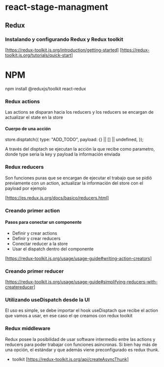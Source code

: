 # react-stage-managment

## Redux

### Instalando y configurando Redux y Redux toolkit

[https://redux-toolkit.js.org/introduction/getting-started]
[https://redux-toolkit.js.org/tutorials/quick-start]

# NPM
npm install @reduxjs/toolkit react-redux

### Redux actions

Las actions se disparan hacia los reducers y los reducers se encargan de actualizar el state en la store

#### Cuerpo de una acción

store.disptatch({
  type: "ADD_TODO",
  payload: {} || [] || undefined,
});

A través del disptach se ejecutan la acción la que recibe como parametro, donde type seria la key y payload la información enviada

### Redux reducers

Son funciones puras que se encargan de ejecutar el trabajo que se pidió previamente con un action, actualizar la información del store con el payload por ejemplo

[https://es.redux.js.org/docs/basico/reducers.html]

### Creando primer action

#### Pasos para conectar un componente

- Definir y crear actions
- Definir y crear reducers
- Conectar reducer a la store
- Usar el dispatch dentro del componente

[https://redux-toolkit.js.org/usage/usage-guide#writing-action-creators]

### Creando primer reducer

[https://redux-toolkit.js.org/usage/usage-guide#simplifying-reducers-with-createreducer]

### Utilizando useDispatch desde la UI

El uso es simple, se debe importar el hook useDisptach que recibe el action que vamos a usar, en ese caso el qe creamos con redux toolkit

### Redux middleware

Redux posee la posibilidad de usar software intermedio entre las actions y reducers para poder trabajar con funciones asincronas. Si bien hay más de una opción, el estándar y que además viene preconfigurado es redux thunk.

- toolkit
[https://redux-toolkit.js.org/api/createAsyncThunk]